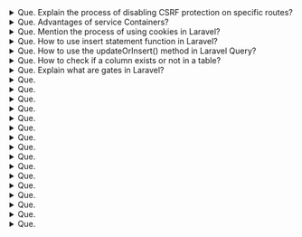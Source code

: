 <details>
    <summary>
        Que. Explain the process of disabling CSRF protection on specific routes?
    </summary>
    Ans. In Laravel, the CSRF (Cross-Site Request Forgery) protection middleware is enabled by default.
        To disable CSRF protection for specific routes, developers can add the URL or route to the ‘$except’ variable. 
        The variable is readily available from the path app\Http\Middleware\VerifyCsrfToken.php file. 
        Check out the example below to get a better understanding of the same.<br>
        <img src="./asset/csrf.png", alt="code-csrf">
        
        for all routes:

         protected $except = [
            '*'
        ];
</details>

<details>
    <summary>
        Que. Advantages of service Containers? 
    </summary>

    Ans.
       - Easy class dependency management for creating objects.
       - Services contained as a registry.
       - Allows binding of interfaces to concrete classes.
</details>

<details>
    <summary>
        Que. Mention the process of using cookies in Laravel?
    </summary> 
    Ans. In Laravel, cookies can be used to store small amounts of data on the client-side and retrieve 
        them at a later time. Laravel supports handling and managing cookies via the Illuminate\Http\Request 
        and Illuminate\Http\Response objects. To work with cookies in Laravel, follow these steps:<br>
        Creating Cookies: <br>
        To create a cookie, use the cookie helper function or the Cookie facade. This generates a new 
        Illuminate\Cookie\CookieJar instance representing the cookie, with options such as name, value, 
        duration, path, domain, secure, and HTTP only.<br>
        <img src="./asset/cookie1.png" alt="cookie-code" ><br>
        Attaching Cookies to Responses: <br> 
        To send the created cookie to the client, attach it to your response object using the withCookie method.<br>
        <img src="./asset/cookie2.png" alt="cookie-code" ><br>
        Retrieving Cookies: <br> 
        To access the values of cookies sent by the client, use the cookie method on the Illuminate\Http\Request object.<br>
        <img src="./asset/cookie3.png" alt="cookie-code" ><br>
        Encryption: <br> 
        By default, Laravel encrypts and signs all cookies, ensuring data confidentiality and integrity. 
        If you need to set a cookie that should not be encrypted, add the cookie's name to the except array 
        in the config/cookie.php configuration file.
</details>

<details>
    <summary>
        Que. How to use insert statement function in Laravel?
    </summary>
    Ans. Query Builder:<br> 
        To insert data using Laravel's Query Builder, you can use the insert method on the DB facade:
        <img src="./asset/db-builder.png" alt="db-builder"><br>
        Eloquent ORM: <br>
        To insert a new record using Eloquent ORM, create a new model instance, set the desired attributes, 
        and call the save method:<br>
        <img src="./asset/elenquent-orm-builder.png" alt="elenquent-orm-builder">

</details>

<details>
    <summary>
        Que. How to use the updateOrInsert() method in Laravel Query?
    </summary>
    Ans. DB::table(‘blogs’)->updateOrInsert([Conditions],[fields with value]);
</details>

<details>
    <summary>
        Que. How to check if a column exists or not in a table?
    </summary>
    Ans. 
        <img src="./asset/column-check.png" alt="column-check">
</details>

<details>
    <summary>
        Que. Explain what are gates in Laravel?
    </summary>
    Ans. Laravel gates are an essential part of the application’s authorization process. 
        They serve as mechanisms to determine if a user has the necessary permissions to perform a specific action. 
        These gates are defined using the Gate facade in the AuthServiceProvider. They use callback functions 
        to express the authorization logic in a simple and concise manner.<br>
        Laravel development services use Gates throughout the website or application to check user authorization. 
        Each Gate is responsible for evaluating a single action, making it possible to evaluate multiple user abilities.
        This feature of Laravel gates enhances app security and control through precise access control based on 
        user roles and permissions.<br>
        How to use gate: <br>
        create a Gate: <br>
        php artisan make:gate YourGateName
        <br>
        Define Authorization Logic: <br>

        <?php
            namespace App\Providers;
            use Illuminate\Support\Facades\Gate;
            class YourGateName
            {
                public function boot()
                {
                    $this->registerPolicies();
                    Gate::define('your-gate-name', function ($user, $parameter) {
                        // Logic to determine if the user can perform the action
                        return /* Your authorization logic here */;
                    });
                }
            }
        ?>
<br>
        Register the Gate:<br>

        use App\Providers\YourGateName;
        class AuthServiceProvider extends ServiceProvider
        {
            protected $policies = [
                // Your model policies here
            ];
            public function boot()
            {
                $this->registerPolicies();
                $this->registerGates();
            }
            public function registerGates()
            {
                Gate::class('your-gate-name', YourGateName::class);
            }
        }
<br>
        Use the Gate in Controller or Middleware: <br>

        public function someControllerMethod()
        {
            if (Gate::allows('your-gate-name', $parameter)) {
                // Logic to perform when the gate allows the action
            } else {
                // Logic for denied access
            }
        }
<br>
        Use the Gate in Blade Views: <br>

        @can('your-gate-name', $parameter)
            <!-- Content for authorized users -->
        @else
            <!-- Content for unauthorized users -->
        @endcan
<br>
        Pass Additional Parameters:

        Gate::allows('your-gate-name', [$parameter1, $parameter2]);


</details>

<details>
    <summary>
        Que. 
    </summary>
    Ans.
</details>

<details>
    <summary>
        Que.
    </summary>
    Ans.
</details>

<details>
    <summary>
        Que.
    </summary>
    Ans.
</details>

<details>
    <summary>
        Que.
    </summary>
    Ans.
</details>

<details>
    <summary>
        Que.
    </summary>
    Ans.
</details>

<details>
    <summary>
        Que.
    </summary>
    Ans.
</details>

<details>
    <summary>
        Que.
    </summary>
    Ans.
</details>

<details>
    <summary>
        Que.
    </summary>
    Ans.
</details>

<details>
    <summary>
        Que.
    </summary>
    Ans.
</details>

<details>
    <summary>
        Que.
    </summary>
    Ans.
</details>

<details>
    <summary>
        Que.
    </summary>
    Ans.
</details>

<details>
    <summary>
        Que.
    </summary>
    Ans.
</details>

<details>
    <summary>
        Que.
    </summary>
    Ans.
</details>

<details>
    <summary>
        Que.
    </summary>
    Ans.
</details>

<details>
    <summary>
        Que.
    </summary>
    Ans.
</details>

<details>
    <summary>
        Que.
    </summary>
    Ans.
</details>